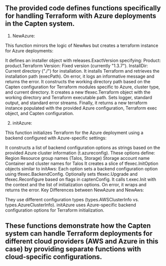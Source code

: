 ## The provided code defines functions specifically for handling Terraform with Azure deployments in the Capten system.

1. NewAzure:

This function mirrors the logic of NewAws but creates a terraform instance for Azure deployments:

It defines an installer object with releases.ExactVersion specifying:
Product: product.Terraform
Version: Fixed version (currently "1.3.7").
InstallDir: Current directory ("./") for installation.
It installs Terraform and retrieves the installation path (execPath). On error, it logs an informative message and returns the error.
It constructs the working directory path based on the Capten configuration for Terraform modules specific to Azure, cluster type, and current directory.
It creates a new tfexec.Terraform object with the working directory and Terraform executable path. Sets logger, standard output, and standard error streams.
Finally, it returns a new terraform instance populated with the provided Azure configuration, Terraform exec object, and Capten configuration.

2. initAzure:

This function initializes Terraform for the Azure deployment using a backend configured with Azure-specific settings:

It constructs a list of backend configuration options as strings based on the provided Azure cluster information (t.azureconfig). These options define:
Region
Resource group names (Talos, Storage)
Storage account name
Container and cluster names for Talos
It creates a slice of tfexec.InitOption objects similar to initAws:
Each option sets a backend configuration option using tfexec.BackendConfig.
Optionally sets tfexec.Upgrade and tfexec.Reconfigure based on flags in captenConfig.
It calls t.exec.Init with the context and the list of initialization options. On error, it wraps and returns the error.
Key Differences between NewAzure and NewAws:

They use different configuration types (types.AWSClusterInfo vs. types.AzureClusterInfo).
initAzure uses Azure-specific backend configuration options for Terraform initialization.

## These functions demonstrate how the Capten system can handle Terraform deployments for different cloud providers (AWS and Azure in this case) by providing separate functions with cloud-specific configurations.